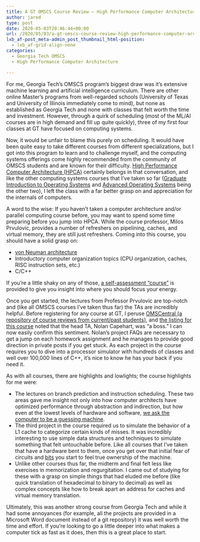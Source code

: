 ```yaml
---
title: A GT OMSCS Course Review – High Performance Computer Architecture (CS6290)
author: jared
type: post
date: 2020-05-03T20:46:44+00:00
url: /2020/05/03/a-gt-omscs-course-review-high-performance-computer-architecture-cs6290/
lxb_af-post_meta-admin_post_thumbnail_html-position:
  - lxb_af-grid-align-none
categories:
  - Georgia Tech OMSCS
  - High Performance Computer Architecture

---
```

For me, Georgia Tech&#8217;s OMSCS program&#8217;s biggest draw was it&#8217;s extensive machine learning and artificial intelligence curriculum. There are other online Master&#8217;s programs from well-regarded schools (University of Texas and University of Illinois immediately come to mind), but none as established as Georgia Tech and none with classes that felt worth the time and investment. However, through a quirk of scheduling (most of the ML/AI courses are in high demand and fill up quite quickly), three of my first four classes at GT have focused on computing systems.

Now, it would be unfair to blame this purely on scheduling. It would have been quite easy to take different courses from different specializations, but I got into this program to learn and to challenge myself, and the computing systems offerings come highly recommended from the community of OMSCS students and are known for their difficulty. [High Performance Computer Architecture (HPCA)][1] certainly belongs in that conversation, and like the other computing systems courses that I&#8217;ve taken so far ([Graduate Introduction to Operating Systems][2] and [Advanced Operating Systems][3] being the other two), I left the class with a far better grasp on and appreciation for the internals of computers.

<!--more-->

A word to the wise: If you haven&#8217;t taken a computer architecture and/or parallel computing course before, you may want to spend some time preparing before you jump into HPCA. While the course professor, Milos Prvulovic, provides a number of refreshers on pipelining, caches, and virtual memory, they are still just refreshers. Coming into this course, you should have a solid grasp on:

  * [von Neuman architecture][4]
  * Introductory computer organization topics (CPU organization, caches, RISC instruction sets, etc.)
  * C/C++

If you&#8217;re a little shaky on any of those, [a self-assessment &#8220;course&#8221;][5] is provided to give you insight into where you should focus your energy.

Once you get started, the lectures from Professor Prvulovic are top-notch and (like all OMSCS courses I&#8217;ve taken thus far) the TAs are incredibly helpful. Before registering for any course at GT, I peruse [OMSCentral (a repository of course reviews from current/past students)][6], and [the listing for this course][7] noted that the head TA, Nolan Capehart, was &#8220;a boss.&#8221; I can now easily confirm this sentiment. Nolan&#8217;s project FAQs are necessary to get a jump on each homework assignment and he manages to provide good direction in private posts if you get stuck. As each project in the course requires you to dive into a processor simulator with hundreds of classes and well over 100,000 lines of C++, it&#8217;s nice to know he has your back if you need it.

As with all courses, there are highlights and lowlights; the course highlights for me were:

  * The lectures on branch prediction and instruction scheduling. These two areas gave me insight not only into how computer architects have optimized performance through abstraction and indirection, but how even at the lowest levels of hardware and software, [we ask the computer to be a guessing machine][8].
  * The third project in the course required us to simulate the behavior of a L1 cache to categorize certain kinds of misses. It was incredibly interesting to use simple data structures and techniques to simulate something that felt untouchable before. Like all courses that I&#8217;ve taken that have a hardware bent to them, once you get over that initial fear of circuits and [bits][9] you start to feel true ownership of the machine.
  * Unlike other courses thus far, the midterm and final felt less like exercises in memorization and regurgitation. I came out of studying for these with a grasp on simple things that had eluded me before (like quick translation of hexadecimal to binary to decimal) as well as complex concepts like how to break apart an address for caches and virtual memory translation.

Ultimately, this was another strong course from Georgia Tech and while it had some annoyances (for example, all the projects are provided in a Microsoft Word document instead of a git repository) it was well worth the time and effort. If you&#8217;re looking to go a little deeper into what makes a computer tick as fast as it does, then this is a great place to start.

 [1]: https://www.omscs.gatech.edu/cs-6290-high-performance-computer-architecture
 [2]: https://www.jsulz.com/2020/01/a-gt-omscs-course-review-graduate-introduction-to-operating-systems-cs6200/
 [3]: https://www.jsulz.com/2020/01/a-gt-omscs-course-review-advanced-operating-systems-cs6210/
 [4]: https://en.wikipedia.org/wiki/Von_Neumann_architecture
 [5]: https://classroom.udacity.com/courses/ud219
 [6]: https://omscentral.com/
 [7]: https://omscentral.com/course/CS-6290
 [8]: https://www.jsulz.com/2020/04/computers-are-really-advanced-guessing-machines/
 [9]: https://www.jsulz.com/2020/04/the-business-of-bits/